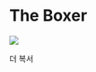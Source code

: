 # The Boxer

![](https://manhwaz.com/app/manga/uploads/covers/74d771eb7938d52716325c4acebd358a.jpg)

더 복서	
